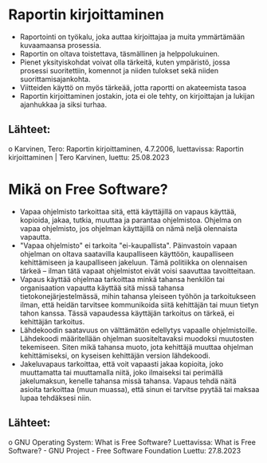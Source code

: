 # Raportin kirjoittaminen

-	Raportointi on työkalu, joka auttaa kirjoittajaa ja muita ymmärtämään kuvaamaansa prosessia.
-	Raportin on oltava toistettava, täsmällinen ja helppolukuinen.
-	Pienet yksityiskohdat voivat olla tärkeitä, kuten ympäristö, jossa prosessi suoritettiin, komennot ja niiden tulokset sekä niiden suorittamisajankohta.
-	Viitteiden käyttö on myös tärkeää, jotta raportti on akateemista tasoa
-	Raportin kirjoittaminen jostakin, jota ei ole tehty, on kirjoittajan ja lukijan ajanhukkaa ja siksi turhaa.
## Lähteet:
o	Karvinen, Tero: Raportin kirjoittaminen, 4.7.2006, luettavissa: Raportin kirjoittaminen | Tero Karvinen, luettu: 25.08.2023

# Mikä on Free Software?

-	Vapaa ohjelmisto tarkoittaa sitä, että käyttäjillä on vapaus käyttää, kopioida, jakaa, tutkia, muuttaa ja parantaa ohjelmistoa. Ohjelma on vapaa ohjelmisto, jos ohjelman käyttäjillä on nämä neljä olennaista vapautta.
-	"Vapaa ohjelmisto" ei tarkoita "ei-kaupallista". Päinvastoin vapaan ohjelman on oltava saatavilla kaupalliseen käyttöön, kaupalliseen kehittämiseen ja kaupalliseen jakeluun. Tämä politiikka on olennaisen tärkeä – ilman tätä vapaat ohjelmistot eivät voisi saavuttaa tavoitteitaan.
-	Vapaus käyttää ohjelmaa tarkoittaa minkä tahansa henkilön tai organisaation vapautta käyttää sitä missä tahansa tietokonejärjestelmässä, mihin tahansa yleiseen työhön ja tarkoitukseen ilman, että heidän tarvitsee kommunikoida siitä kehittäjän tai muun tietyn tahon kanssa. Tässä vapaudessa käyttäjän tarkoitus on tärkeä, ei kehittäjän tarkoitus.
-	Lähdekoodin saatavuus on välttämätön edellytys vapaalle ohjelmistoille. Lähdekoodi määritellään ohjelman suositeltavaksi muodoksi muutosten tekemiseen. Siten mikä tahansa muoto, jota kehittäjä muuttaa ohjelman kehittämiseksi, on kyseisen kehittäjän version lähdekoodi.
-	Jakeluvapaus tarkoittaa, että voit vapaasti jakaa kopioita, joko muuttamatta tai muuttamalla niitä, joko ilmaiseksi tai perimällä jakelumaksun, kenelle tahansa missä tahansa. Vapaus tehdä näitä asioita tarkoittaa (muun muassa), että sinun ei tarvitse pyytää tai maksaa lupaa tehdäksesi niin.
## Lähteet:
o	GNU Operating System: What is Free Software? Luettavissa: What is Free Software? - GNU Project - Free Software Foundation Luettu: 27.8.2023
